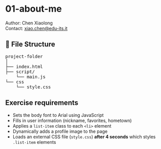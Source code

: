 01-about-me
==========
Author: Chen Xiaolong  
Contact: xiao.chen@edu-its.it
## 📁 File Structure
<pre>project-folder 
│ 
├── index.html 
├── script/ 
    └── main.js 
└── css
    └── style.css 
</pre>
## Exercise requirements

- Sets the body font to Arial using JavaScript
- Fills in user information (nickname, favorites, hometown)
- Applies a `list-item` class to each `<li>` element
- Dynamically adds a profile image to the page
- Loads an external CSS file (`style.css`) **after 4 seconds** which styles `.list-item` elements
